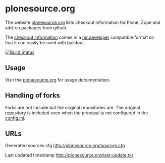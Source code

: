 # plonesource.org

The website [plonesource.org](http://plonesource.org/) lists checkout
information for Plone, Zope and add-on packages from github.

The [checkout information](http://plonesource.org/sources.cfg) comes in
a [mr.developer](https://pypi.python.org/pypi/mr.developer) compatible
format so that it can easily be used with buildout.


[![Build Status](https://travis-ci.org/jone/plonesource.org.png?branch=master)](https://travis-ci.org/jone/plonesource.org)


## Usage

Visit the [plonesource.org](http://plonesource.org/) for usage documentation.


## Handling of forks

Forks are not include but the original repositories are.
The original repository is included even when the principal is not
configured in the
[config.ini](https://github.com/jone/plonesource.org/blob/master/config.ini).



## URLs

Generated sources.cfg
    http://plonesource.org/sources.cfg

Last updated timestamp
    http://plonesource.org/last-update.txt
